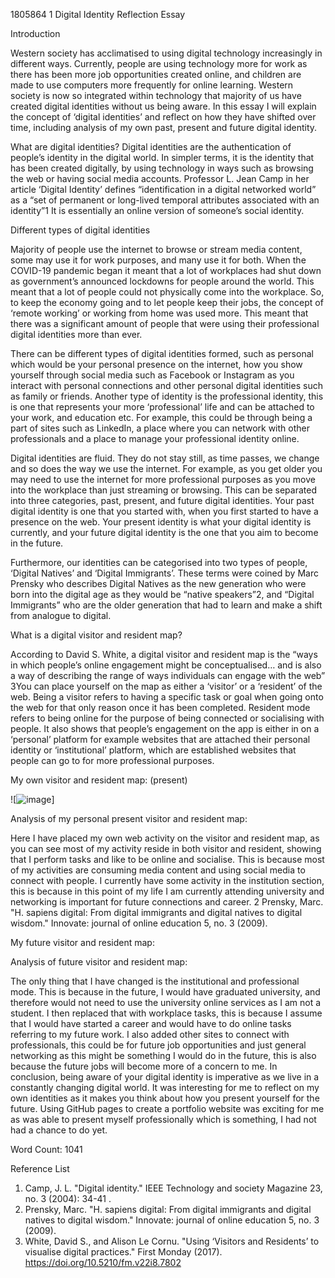 1805864
1
Digital Identity Reflection Essay

Introduction

Western society has acclimatised to using digital technology increasingly in different ways. Currently, people are using technology more for work as there has been more job opportunities created online, and children are made to use computers more frequently for online learning. Western society is now so integrated within technology that majority of us have created digital identities without us being aware. In this essay I will explain the concept of ‘digital identities’ and reflect on how they have shifted over time, including analysis of my own past, present and future digital identity.

What are digital identities?
Digital identities are the authentication of people’s identity in the digital world. In simpler terms, it is the identity that has been created digitally, by using technology in ways such as browsing the web or having social media accounts. Professor L. Jean Camp in her article ‘Digital Identity’ defines “identification in a digital networked world” as a “set of permanent or long-lived temporal attributes associated with an identity”1 It is essentially an online version of someone’s social identity.

Different types of digital identities

Majority of people use the internet to browse or stream media content, some may use it for work purposes, and many use it for both. When the COVID-19 pandemic began it meant that a lot of workplaces had shut down as government’s announced lockdowns for people around the world. This meant that a lot of people could not physically come into the workplace. So, to keep the economy going and to let people keep their jobs, the concept of ‘remote working’ or working from home was used more. This meant that there was a significant amount of people that were using their professional digital identities more than ever.

There can be different types of digital identities formed, such as personal which would be your personal presence on the internet, how you show yourself through social media such as Facebook or Instagram as you interact with personal connections and other personal digital identities such as family or friends.
Another type of identity is the professional identity, this is one that represents your more ‘professional’ life and can be attached to your work, and education etc. For example, this could be through being a part of sites such as LinkedIn, a place where you can network with other professionals and a place to manage your professional identity online.

Digital identities are fluid. They do not stay still, as time passes, we change and so does the way we use the internet. For example, as you get older you may need to use the internet for more professional purposes as you move into the workplace than just streaming or browsing. This can be separated into three categories, past, present, and future digital identities. Your past digital identity is one that you started with, when you first started to have a presence on the web. Your present identity is what your digital identity is currently, and your future digital identity is the one that you aim to become in the future.

Furthermore, our identities can be categorised into two types of people, ‘Digital Natives’ and ‘Digital Immigrants’. These terms were coined by Marc Prensky who describes Digital Natives as the new generation who were born into the digital age as they would be “native speakers”2, and “Digital Immigrants” who are the older generation that had to learn and make a shift from analogue to digital.

What is a digital visitor and resident map?

According to David S. White, a digital visitor and resident map is the “ways in which people’s online engagement might be conceptualised… and is also a way of describing the range of ways individuals can engage with the web” 3You can place yourself on the map as either a ‘visitor’ or a ‘resident’ of the web. Being a visitor refers to having a specific task or goal when going onto the web for that only reason once it has been completed. Resident mode refers to being online for the purpose of being connected or socialising with people. It also shows that people’s engagement on the app is either in on a ‘personal’ platform for example websites that are attached their personal identity or ‘institutional’ platform, which are established websites that people can go to for more professional purposes.

My own visitor and resident map: (present)

![![image](https://user-images.githubusercontent.com/93262200/149676502-920a5f83-7d5b-4a39-af4b-2404bf7a90ce.png)]

Analysis of my personal present visitor and resident map:

Here I have placed my own web activity on the visitor and resident map, as you can see most of my activity reside in both visitor and resident, showing that I perform tasks and like to be online and socialise. This is because most of my activities are consuming media content and using social media to connect with people. I currently have some activity in the institution section, this is because in this point of my life I am currently attending university and networking is important for future connections and career. 2 Prensky, Marc. "H. sapiens digital: From digital immigrants and digital natives to digital wisdom." Innovate: journal of online education 5, no. 3 (2009).

My future visitor and resident map:

Analysis of future visitor and resident map:

The only thing that I have changed is the institutional and professional mode. This is because in the future, I would have graduated university, and therefore would not need to use the university online services as I am not a student. I then replaced that with workplace tasks, this is because I assume that I would have started a career and would have to do online tasks referring to my future work. I also added other sites to connect with professionals, this could be for future job opportunities and just general networking as this might be something I would do in the future, this is also because the future jobs will become more of a concern to me.
In conclusion, being aware of your digital identity is imperative as we live in a constantly changing digital world. It was interesting for me to reflect on my own identities as it makes you think about how you present yourself for the future. Using GitHub pages to create a portfolio website was exciting for me as was able to present myself professionally which is something, I had not had a chance to do yet.

Word Count: 1041

Reference List 
1. Camp, J. L. "Digital identity." IEEE Technology and society Magazine 23, no. 3 (2004): 34-41 . 
2. Prensky, Marc. "H. sapiens digital: From digital immigrants and digital natives to digital wisdom." Innovate: journal of online education 5, no. 3 (2009).
3. White, David S., and Alison Le Cornu. "Using ‘Visitors and Residents’ to visualise digital practices." First Monday (2017). https://doi.org/10.5210/fm.v22i8.7802
